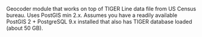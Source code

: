 Geocoder module that works on top of TIGER Line data file from US Census bureau. Uses PostGIS min 2.x.
Assumes you have a readily available PostGIS 2 + PostgreSQL 9.x installed that also has TIGER database loaded (about 50 GB).
